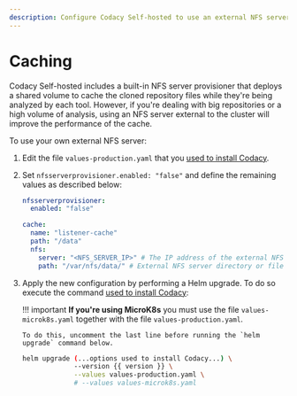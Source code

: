 ```yaml
---
description: Configure Codacy Self-hosted to use an external NFS server to improve the performance of the cloned repository cache.
---
```


# Caching

Codacy Self-hosted includes a built-in NFS server provisioner that deploys a shared volume to cache the cloned repository files while they're being analyzed by each tool. However, if you're dealing with big repositories or a high volume of analysis, using an NFS server external to the cluster will improve the performance of the cache.

To use your own external NFS server:

1.  Edit the file `values-production.yaml` that you [used to install Codacy](../../index.md#helm-upgrade).

1.  Set `nfsserverprovisioner.enabled: "false"` and define the remaining values as described below:

    ```yaml
    nfsserverprovisioner:
      enabled: "false"

    cache:
      name: "listener-cache"
      path: "/data"
      nfs:
        server: "<NFS_SERVER_IP>" # The IP address of the external NFS server
        path: "/var/nfs/data/" # External NFS server directory or file system to be mounted
    ```

1.  Apply the new configuration by performing a Helm upgrade. To do so execute the command [used to install Codacy](../../index.md#helm-upgrade):

    !!! important
        **If you're using MicroK8s** you must use the file `values-microk8s.yaml` together with the file `values-production.yaml`.
        
        To do this, uncomment the last line before running the `helm upgrade` command below.

    ```bash
    helm upgrade (...options used to install Codacy...) \
                 --version {{ version }} \
                 --values values-production.yaml \
                 # --values values-microk8s.yaml
    ```
